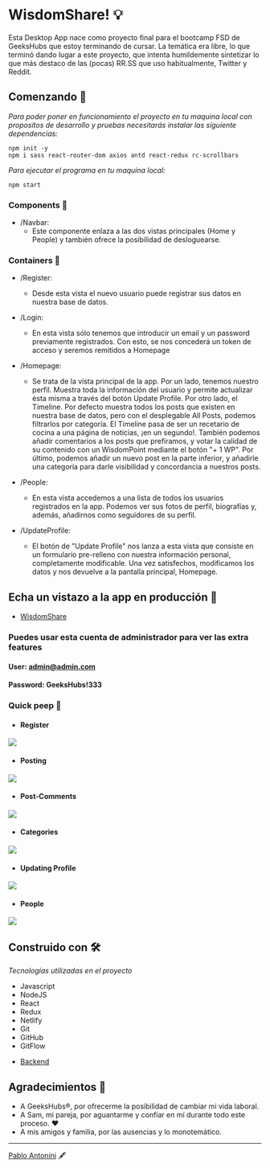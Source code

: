 # WisdomShare! :bulb:

Esta Desktop App nace como proyecto final para el bootcamp FSD de GeeksHubs que estoy terminando de cursar.
La temática era libre, lo que terminó dando lugar a este proyecto, que intenta humildemente sintetizar lo que más destaco de las (pocas) RR.SS que uso habitualmente, Twitter y Reddit. 


## Comenzando 🚀

_Para poder poner en funcionamiento el proyecto en tu maquina local con propositos de desarrollo y pruebas necesitarás instalar las siguiente dependencias:_

```
npm init -y
npm i sass react-router-dom axios antd react-redux rc-scrollbars

```
_Para ejecutar el programa en tu maquina local:_

```
npm start

```

### Components 📌
- /Navbar:
    - Este componente enlaza a las dos vistas principales (Home y People) y también ofrece la posibilidad de desloguearse.
    
### Containers 📌
- /Register:
    - Desde esta vista el nuevo usuario puede registrar sus datos en nuestra base de datos.

- /Login:
    - En esta vista sólo tenemos que introducir un email y un password previamente registrados. Con esto, se nos concederá un token de acceso y seremos remitidos a Homepage

- /Homepage:
    - Se trata de la vista principal de la app. Por un lado, tenemos nuestro perfil. Muestra toda la información del usuario y permite actualizar ésta misma a través del botón Update Profile.
    Por otro lado, el Timeline. Por defecto muestra todos los posts que existen en nuestra base de datos, pero con el desplegable All Posts, podemos filtrarlos por categoría. El Timeline pasa de ser un recetario de cocina a una página de noticias, ¡en un segundo!.
    También podemos añadir comentarios a los posts que prefiramos, y votar la calidad de su contenido con un WisdomPoint  mediante el botón "+ 1 WP".
    Por último, podemos añadir un nuevo post en la parte inferior, y añadirle una categoría para darle visibilidad y concordancia a nuestros posts.
    
- /People:
    - En esta vista accedemos a una lista de todos los usuarios registrados en la app. Podemos ver sus fotos de perfil, biografías y, además, añadirnos como seguidores de su perfil.

- /UpdateProfile:
    - El botón de "Update Profile" nos lanza a esta vista que consiste en un formulario pre-relleno con nuestra información personal, completamente modificable. Una vez satisfechos, modificamos los datos y nos devuelve a la pantalla principal, Homepage.


## Echa un vistazo a la app en producción 🚀
* [WisdomShare](https://wisdomshare.netlify.app/)

### Puedes usar esta cuenta de administrador para ver las extra features 

 #### User: admin@admin.com
 #### Password: GeeksHubs!333



### Quick peep :eyes:
- #### Register
![](src/img/Register.gif)

- #### Posting
![](src/img/Posting.gif)

- #### Post-Comments
![](src/img/Post-Comments.gif)

- #### Categories
![](src/img/Categories.gif)

- #### Updating Profile
![](src/img/Updating-profile.gif)

- #### People
![](src/img/People.gif)


## Construido con 🛠️

_Tecnologías utilizadas en el proyecto_

- Javascript
- NodeJS
- React
- Redux
- Netlify
- Git
- GitHub
- GitFlow
* [Backend](https://github.com/Antonini333/WisdomShare-b)


## Agradecimientos 🎁

* A GeeksHubs®, por ofrecerme la posibilidad de cambiar mi vida laboral.
* A Sam, mi pareja, por aguantarme y confiar en mí durante todo este proceso. :hearts:
* A mis amigos y familia, por las ausencias y lo monotemático.



---
[Pablo Antonini](https://github.com/Antonini333) 	:fountain_pen:
